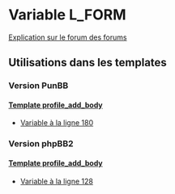 # Variable L_FORM
[Explication sur le forum des forums](http://forum.forumactif.com/t294113-listing-des-variables#L_FORM)

## Utilisations dans les templates

### Version PunBB

#### [Template profile_add_body](punbb/profile_add_body.md)
* [Variable à la ligne 180](../punbb/profile_add_body.tpl#L180)

### Version phpBB2

#### [Template profile_add_body](subsilver/profile_add_body.md)
* [Variable à la ligne 128](../subsilver/profile_add_body.tpl#L128)